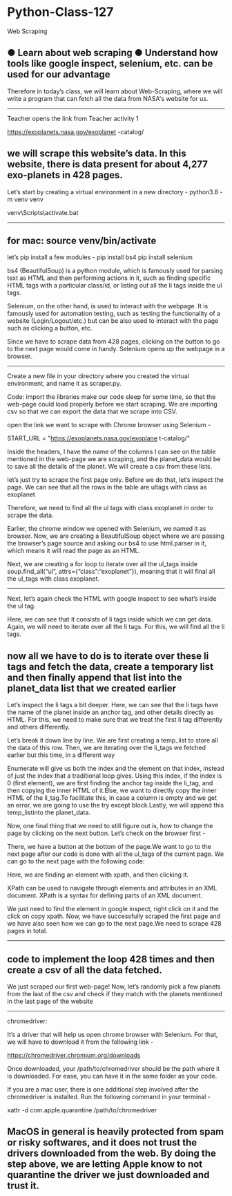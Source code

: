 # Python-Class-127
Web Scraping

● Learn about web scraping
● Understand how tools like google inspect, selenium, etc. can
be used for our advantage
-----------------------------------------

 
Therefore in today’s class, we will learn about Web-Scraping, where we will write a program that can fetch all the data from NASA's website for us.

-------------------------------------------------------------------------------

Teacher opens the link from Teacher activity 1

https://exoplanets.nasa.gov/exoplanet -catalog/


we will scrape this website’s data. In this website, there is data present for about 4,277 exo-planets in 428 pages. 
---------------------------------------------------------
Let’s start by creating a virtual environment in a new directory -
python3.8 -m venv venv

venv\Scripts\activate.bat

---------------------
for mac:
source venv/bin/activate
-------------------------
let’s pip install a few modules -
pip install bs4
pip install selenium

bs4 (​BeautifulSoup​) ​is a python module, which is famously used for parsing text as HTML and then performing actions in it, such as finding specific HTML tags with a particular class/id, or listing out all the li tags inside the ul tags.



Selenium, on the other hand, is used to interact with the webpage. It is famously used for automation testing, such as testing the functionality of a website (Login/Logout/etc.) but can be also used to interact with the page such as clicking a button, etc.


Since we have to scrape data from 428 pages, clicking on the button to go to the next page would come in handy.
Selenium opens up the webpage in a browser.

-----------------------------------------------------------

Create a new file in your directory where you created the virtual environment, and name it as scraper.py.

Code:
import the libraries
make our code sleep for some time, so that the web-page could load properly before we start scraping. We are importing csv so that we can export the data that we scrape into CSV.

open the link we want to scrape with Chrome browser using Selenium -

 START_URL​ ​= "https://exoplanets.nasa.gov/exoplane t-catalog/"
 
 
 Inside the headers, I have the name of the columns I can see on the table mentioned in the web-page we are scraping, and the planet_data would be to save all the details of the planet. We will create a csv from these lists.
 
 
 let’s just try to scrape the first page only.
Before we do that, let’s inspect the page. We can see that all the rows in the table are ​ul​ tags with ​class​ as exoplanet​


Therefore, we need to find all the ul tags with class exoplanet in order to scrape the data.

Earlier, the chrome window we opened with Selenium, we named it as browser. Now, we are creating a BeautifulSoup object where we are
passing the browser’s page source and asking our bs4 to use html.parser in it, which means it will read the page as an HTML.


Next, we are creating a for loop to iterate over all the ul_tags inside soup.find_all(“ul”, attrs={“class”:“exoplanet”}), meaning that it will final
all the ul_tags with class exoplanet.

----------------
Next, let’s again check the HTML with google inspect to see what’s inside the ul tag.

Here, we can see that it consists of li tags inside which we can get data. Again, we will need to iterate over all the li tags. For this, we will find all the
li tags.

now all we have to do is to iterate over these li tags and fetch the data, create a temporary list and then finally append that list into the
planet_data list that we created earlier
--------
Let’s inspect the li tags a bit deeper.
Here, we can see that the li tags have the name of the planet inside an anchor tag, and other details directly as HTML. For this, we need to make
sure that we treat the first li tag differently and others differently.


Let’s break it down line by line. We are first creating a temp_list to store all the data of this row.
Then, we are iterating over the li_tags we fetched earlier but this time, in a different way


Enumerate will give us both the index and the element on that index, instead of just the index that a traditional loop gives.
Using this index, if the index is 0 (first element), we are first finding the anchor tag inside the li_tag, and then
copying the inner HTML of it.Else, we want to directly copy the inner HTML of the li_tag.To facilitate this, in case a column is
empty and we get an error, we are going to use the try except block.Lastly, we will append this temp_listinto the planet_data.


Now, one final thing that we need to still figure out is, how to change the page by clicking on the next button.
Let’s check on the browser first -

There, we have a button at the bottom of the page.We want to go to the next page after our code is done with all the ul_tags
of the current page. We can go to the next page with the following code:

Here, we are finding an element with xpath, and then clicking it.

XPath can be used to navigate through elements and attributes in an XML document. XPath is a syntax for defining parts of an XML document.

We just need to find the element in google inspect, right click on it and the click on copy xpath.
Now, we have successfully scraped the first page and we have also seen how we can go to the next page.We need to scrape 428 pages in total.

***********************************
code to implement the loop 428 times and then create a csv of all the data fetched.
---------------------------------

 We just scraped our first web-page! Now, let’s randomly pick a few planets from the last of the csv and check if they match with the
planets mentioned in the last page of the website


****************************
chromedriver:

It’s a driver that will help us open chrome browser with Selenium. For that, we will have to download it from the following link -

https://chromedriver.chromium.org/downloads

Once downloaded, your /path/to/chromedriver​ should be the path where it is downloaded. 
For ease, you can have it in the same folder as your code.


If you are a mac user, there is one additional step involved after the chromedriver is installed. Run the following command in your terminal -

 xattr -d com.apple.quarantine /path/to/chromedriver

MacOS in general is heavily protected from spam or risky softwares, and it does not trust the drivers downloaded from the web. By doing the step above, we are letting Apple know to not quarantine the driver we just downloaded and trust it.
-----------------------------------------------------------------------
